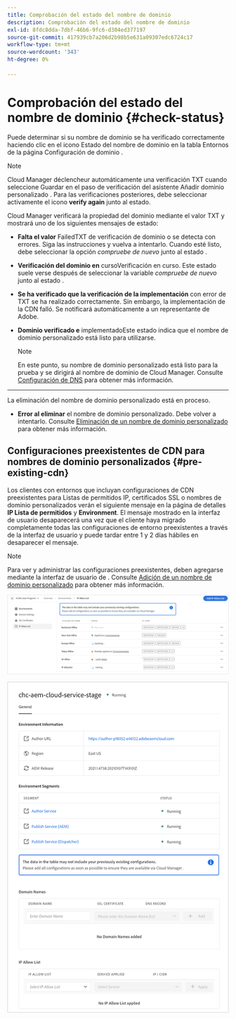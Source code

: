 ```yaml
---
title: Comprobación del estado del nombre de dominio
description: Comprobación del estado del nombre de dominio
exl-id: 8fdc8dda-7dbf-46b6-9fc6-d304ed377197
source-git-commit: 417939cb7a206d2b98b5e631a09307edc6724c17
workflow-type: tm+mt
source-wordcount: '343'
ht-degree: 0%

---
```


# Comprobación del estado del nombre de dominio {#check-status}

Puede determinar si su nombre de dominio se ha verificado correctamente haciendo clic en el icono Estado del nombre de dominio en la tabla Entornos de la página Configuración de dominio .

>[!NOTE]
>Cloud Manager déclencheur automáticamente una verificación TXT cuando seleccione Guardar en el paso de verificación del asistente Añadir dominio personalizado . Para las verificaciones posteriores, debe seleccionar activamente el icono **verify again** junto al estado.

Cloud Manager verificará la propiedad del dominio mediante el valor TXT y mostrará uno de los siguientes mensajes de estado:

* **Falta el valor**
FailedTXT de verificación de dominio o se detecta con errores. Siga las instrucciones y vuelva a intentarlo. Cuando esté listo, debe seleccionar la opción 
*compruebe de nuevo* junto al estado .

* **Verificación del dominio en**
cursoVerificación en curso. Este estado suele verse después de seleccionar la variable 
*compruebe de nuevo* junto al estado .

* **Se ha verificado que la verificación de la implementación**
con error de TXT se ha realizado correctamente. Sin embargo, la implementación de la CDN falló. Se notificará automáticamente a un representante de Adobe.

* **Dominio verificado e**
implementadoEste estado indica que el nombre de dominio personalizado está listo para utilizarse.
   >[!NOTE]
   >En este punto, su nombre de dominio personalizado está listo para la prueba y se dirigirá al nombre de dominio de Cloud Manager. Consulte [Configuración de DNS](/help/implementing/cloud-manager/custom-domain-names/configure-dns-settings.md) para obtener más información.

* ****
La eliminación del nombre de dominio personalizado está en proceso.

* **Error al eliminar**
el nombre de dominio personalizado. Debe volver a intentarlo. Consulte [Eliminación de un nombre de dominio personalizado](/help/implementing/cloud-manager/custom-domain-names/delete-custom-domain-name.md) para obtener más información.


## Configuraciones preexistentes de CDN para nombres de dominio personalizados {#pre-existing-cdn}

Los clientes con entornos que incluyan configuraciones de CDN preexistentes para Listas de permitidos IP, certificados SSL o nombres de dominio personalizados verán el siguiente mensaje en la página de detalles **IP Lista de permitidos** y **Environment**. El mensaje mostrado en la interfaz de usuario desaparecerá una vez que el cliente haya migrado completamente todas las configuraciones de entorno preexistentes a través de la interfaz de usuario y puede tardar entre 1 y 2 días hábiles en desaparecer el mensaje.

>[!NOTE]
>Para ver y administrar las configuraciones preexistentes, deben agregarse mediante la interfaz de usuario de . Consulte [Adición de un nombre de dominio personalizado](/help/implementing/cloud-manager/custom-domain-names/add-custom-domain-name.md) para obtener más información.

![](/help/implementing/cloud-manager/assets/ip-allow-list-message1.png)

![](/help/implementing/cloud-manager/assets/ip-allow-list-message2.png)
